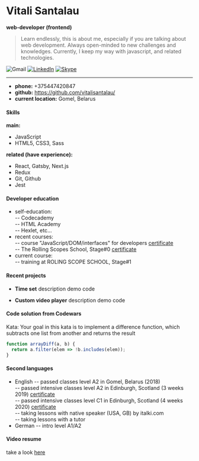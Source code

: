 
# Vitali Santalau

**web-developer (frontend)**
 
> Learn endlessly, this is about me, especially if you are talking about web 
> development. Always open-minded to new challenges and knowledges. Currently, I 
> keep my way with javascript, and related technologies.
 
![Gmail](https://img.shields.io/badge/v.santalau@gmail.com-D14836?style=for-the-badge&logo=gmail&logoColor=white) [![LinkedIn](https://img.shields.io/badge/Linkedin-%230077B5.svg?style=for-the-badge&logo=linkedin&logoColor=white)](https://www.linkedin.com/in/vitali-santalau-3334b91ba) [![Skype](https://img.shields.io/badge/skype-%2300AFF0.svg?style=for-the-badge&logo=Skype&logoColor=white)](https://join.skype.com/invite/JGZabnC6xj0i)

***

- **phone:** +375447420847
- **github:** https://github.com/vitalisantalau/
- **current location:** Gomel, Belarus

#### Skills
**main:**
- JavaScript
- HTML5, CSS3, Sass

**related (have experience):**
- React, Gatsby, Next.js
- Redux
- Git, Github
- Jest

#### Developer education
- self-education:    
-- Codecademy    
-- HTML Academy    
-- Hexlet, etc...   
- recent courses:    
-- course "JavaScript/DOM/interfaces" for developers [certificate]()         
-- The Rolling Scopes School, Stage#0 [certificate]()    
- current course:   
-- training at ROLING SCOPE SCHOOL, Stage#1      

#### Recent projects
- **Time set**
description
demo code

- **Custom video player**
description
demo code

#### Code solution from Codewars
Kata: Your goal in this kata is to implement a difference function, which subtracts one list from another and returns the result

```javascript
function arrayDiff(a, b) {
  return a.filter(elem => !b.includes(elem));  
}
```

#### Second languages
- English
-- passed classes level A2 in Gomel, Belarus (2018)  
-- passed intensive classes level A2 in Edinburgh, Scotland (3 weeks 2019) [certificate]()  
-- passed intensive classes level C1 in Edinburgh, Scotland (4 weeks 2020) [certificate]()  
-- taking lessons with native speaker (USA, GB) by italki.com  
-- taking lessons with a tutor  
- German
-- intro level A1/A2  

#### Video resume
take a look [here]()